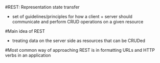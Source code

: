 #REST: Representation state transfer
- set of guidelines/principles for how a client + server should communicate and perform CRUD operations
on a given resource

#Main idea of REST
- treating data on the server side as resources that can be CRUDed

#Most common way of approaching REST is in formatting URLs and HTTP verbs in an application 
